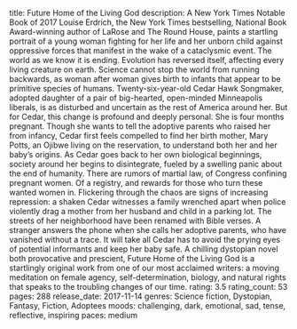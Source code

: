 title: Future Home of the Living God
description: A New York Times Notable Book of 2017 Louise Erdrich, the New York Times bestselling, National Book Award-winning author of LaRose and The Round House, paints a startling portrait of a young woman fighting for her life and her unborn child against oppressive forces that manifest in the wake of a cataclysmic event. The world as we know it is ending. Evolution has reversed itself, affecting every living creature on earth. Science cannot stop the world from running backwards, as woman after woman gives birth to infants that appear to be primitive species of humans. Twenty-six-year-old Cedar Hawk Songmaker, adopted daughter of a pair of big-hearted, open-minded Minneapolis liberals, is as disturbed and uncertain as the rest of America around her. But for Cedar, this change is profound and deeply personal. She is four months pregnant. Though she wants to tell the adoptive parents who raised her from infancy, Cedar first feels compelled to find her birth mother, Mary Potts, an Ojibwe living on the reservation, to understand both her and her baby’s origins. As Cedar goes back to her own biological beginnings, society around her begins to disintegrate, fueled by a swelling panic about the end of humanity. There are rumors of martial law, of Congress confining pregnant women. Of a registry, and rewards for those who turn these wanted women in. Flickering through the chaos are signs of increasing repression: a shaken Cedar witnesses a family wrenched apart when police violently drag a mother from her husband and child in a parking lot. The streets of her neighborhood have been renamed with Bible verses. A stranger answers the phone when she calls her adoptive parents, who have vanished without a trace. It will take all Cedar has to avoid the prying eyes of potential informants and keep her baby safe. A chilling dystopian novel both provocative and prescient, Future Home of the Living God is a startlingly original work from one of our most acclaimed writers: a moving meditation on female agency, self-determination, biology, and natural rights that speaks to the troubling changes of our time.
rating: 3.5
rating_count: 53
pages: 288
release_date: 2017-11-14
genres: Science fiction, Dystopian, Fantasy, Fiction, Adoptees
moods: challenging, dark, emotional, sad, tense, reflective, inspiring
paces: medium